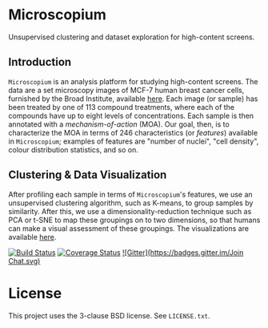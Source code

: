 Microscopium
============

Unsupervised clustering and dataset exploration for high-content screens.

## Introduction
`Microscopium` is an analysis platform for studying high-content screens. The data are a set microscopy images of MCF-7 human breast cancer cells, furnished by the Broad Institute, available [here](https://data.broadinstitute.org/bbbc/BBBC021/). Each image (or sample) has been treated by one of 113 compound treatments, where each of the compounds have up to eight levels of concentrations. Each sample is then annotated with a *mechanism-of-action* (MOA).  Our goal, then, is to characterize the MOA in terms of 246 characteristics (or *features*) available in `Microscopium`; examples of features are "number of nuclei", "cell density", colour distribution statistics, and so on. 

## Clustering & Data Visualization
After profiling each sample in terms of `Microscopium`'s features, we use an unsupervised clustering algorithm, such as K-means, to group samples by similarity. After this, we use a dimensionality-reduction technique such as PCA or t-SNE to map these groupings on to two dimensions, so that humans can make a visual assessment of these groupings. The visualizations are available [here](http://play.microscopium.io/).

[![Build Status](https://travis-ci.org/microscopium/microscopium.svg?branch=master)](https://travis-ci.org/microscopium/microscopium)
[![Coverage Status](https://img.shields.io/coveralls/microscopium/microscopium.svg)](https://coveralls.io/r/microscopium/microscopium?branch=master)
[![Gitter](https://badges.gitter.im/Join Chat.svg)](https://gitter.im/microscopium/microscopium?utm_source=badge&utm_medium=badge&utm_campaign=pr-badge)

# License

This project uses the 3-clause BSD license. See `LICENSE.txt`.
